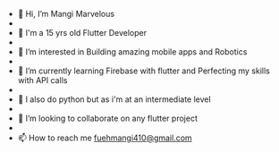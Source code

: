 - 👋 Hi, I’m Mangi Marvelous
- 
- 👀 I'm a 15 yrs old Flutter Developer
- 
- 👀 I’m interested in Building amazing mobile apps and Robotics
- 
- 🌱 I’m currently learning Firebase with flutter and Perfecting my skills with API calls
- 
- 🌱 I also do python but as i'm at an intermediate level
- 
- 💞️ I’m looking to collaborate on any flutter project 
- 
- 📫 How to reach me fuehmangi410@gmail.com

<!---
mangifueh1/mangifueh1 is a ✨ special ✨ repository because its `README.md` (this file) appears on your GitHub profile.
You can click the Preview link to take a look at your changes.
--->
